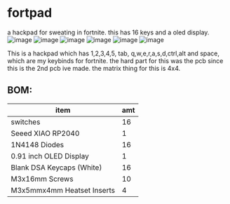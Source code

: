 # fortpad
a hackpad for sweating in fortnite. this has 16 keys and a oled display.
![image](https://github.com/user-attachments/assets/911b3199-a721-443e-b618-7bd15d619ff9)
![image](https://github.com/user-attachments/assets/36769670-2934-4de5-85b8-200f3ea89cfe)
![image](https://github.com/user-attachments/assets/e04eeaa0-2799-4a69-9769-984ccf7db2d2)
![image](https://github.com/user-attachments/assets/a4c36877-eee1-4a5c-9d5d-644f94782ef5)
![image](https://github.com/user-attachments/assets/41aa2890-1036-404f-b41c-5c3c49264b68)
![image](https://github.com/user-attachments/assets/3d8200b6-c4bf-4348-9147-0c147320cf5a)

This is a hackpad which has 1,2,3,4,5, tab, q,w,e,r,a,s,d,ctrl,alt and space, which are my keybinds for fortnite.
the hard part for this was the pcb since this is the 2nd pcb ive made. the matrix thing for this is 4x4.

## BOM:
| item                            | amt|
|---------------------------------|----|
| switches                        | 16 |
| Seeed XIAO RP2040               | 1  |
| 1N4148 Diodes                   | 16 |
| 0.91 inch OLED Display          | 1  |
| Blank DSA Keycaps (White)       | 16 |
| M3x16mm Screws                  | 10 |
| M3x5mmx4mm Heatset Inserts      | 4  |
